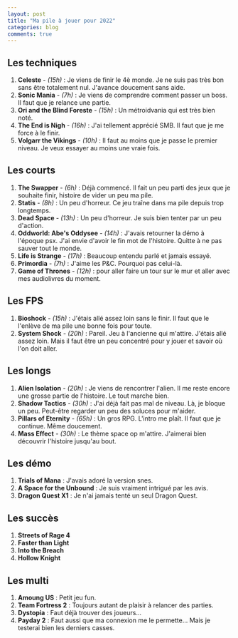 ```yaml
---
layout: post
title: "Ma pile à jouer pour 2022"
categories: blog
comments: true
---
```


## Les techniques

1. **Celeste** - *(15h)* : Je viens de finir le 4è monde. Je ne suis pas très bon sans être totalement nul. J'avance doucement sans aide.
2. **Sonic Mania** - *(7h)* : Je viens de comprendre comment passer un boss. Il faut que je relance une partie.
3. **Ori and the Blind Foreste** - *(15h)* : Un métroidvania qui est très bien noté. 
4. **The End is Nigh** - *(16h)* : J'ai tellement apprécié SMB. Il faut que je me force à le finir.
5. **Volgarr the Vikings** - *(10h)* : Il faut au moins que je passe le premier niveau. Je veux essayer au moins une vraie fois.

## Les courts

1. **The Swapper** - *(6h)* : Déjà commencé. Il fait un peu parti des jeux que je souhaite finir, histoire de vider un peu ma pile.
2. **Statis** - *(8h)* : Un peu d'horreur. Ce jeu traîne dans ma pile depuis trop longtemps. 
3. **Dead Space** - *(13h)* : Un peu d'horreur. Je suis bien tenter par un peu d'action.
4. **Oddworld: Abe's Oddysee** - *(14h)* : J'avais retourner la démo à l'époque psx. J'ai envie d'avoir le fin mot de l'histoire. Quitte à ne pas sauver tout le monde.
5. **Life is Strange** - *(17h)* : Beaucoup entendu parlé et jamais essayé.
6. **Primordia** - *(7h)* : J'aime les P&C. Pourquoi pas celui-là.
7. **Game of Thrones** - *(12h)* : pour aller faire un tour sur le mur et aller avec mes audiolivres du moment.

## Les FPS

1. **Bioshock** - *(15h)* : J'étais allé assez loin sans le finir. Il faut que le l'enlève de ma pile une bonne fois pour toute.
1. **System Shock** - *(20h)* : Pareil. Jeu à l'ancienne qui m'attire. J'étais allé assez loin. Mais il faut être un peu concentré pour y jouer et savoir où l'on doit aller.

## Les longs

1. **Alien Isolation** - *(20h)* : Je viens de rencontrer l'alien. Il me reste encore une grosse partie de l'histoire. Le tout marche bien.
2. **Shadow Tactics** - *(30h)* : J'ai déjà fait pas mal de niveau. Là, je bloque un peu. Peut-être regarder un peu des soluces pour m'aider.
3. **Pillars of Eternity** - *(65h)* :  Un gros RPG. L'intro me plaît. Il faut que je continue. Même doucement.
4. **Mass Effect** - *(30h)* : Le thème space op m'attire. J'aimerai bien découvrir l'histoire jusqu'au bout.

## Les démo

1. **Trials of Mana** : J'avais adoré la version snes.
2. **A Space for the Unbound** : Je suis vraiment intrigué par les avis.
3. **Dragon Quest X1** : Je n'ai jamais tenté un seul Dragon Quest.

## Les succès

1. **Streets of Rage 4**
3. **Faster than Light**
3. **Into the Breach**
4. **Hollow Knight**

## Les multi

1. **Amoung US** : Petit jeu fun. 
2. **Team Fortress 2** : Toujours autant de plaisir à relancer des parties. 
3. **Dystopia** : Faut déjà trouver des joueurs...
4. **Payday 2** : Faut aussi que ma connexion me le permette... Mais je testerai bien les derniers casses.
